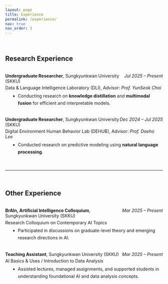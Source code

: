 ```yaml
---
layout: page
title: Experience
permalink: /experience/
nav: true
nav_order: 3
---
```



<br>

## **Research Experience**

<br>

<div style="display:flex;justify-content:space-between;align-items:baseline;margin-bottom:0.3em;">
  <div><strong>Undergraduate Researcher</strong>, Sungkyunkwan University (SKKU)</div>
  <div style="text-align:right;white-space:nowrap;"><em>Jul 2025 – Present</em></div>
</div>
<a href="https://dli.skku.edu/" target="_blank" style="text-decoration:none;">Data & Language Intelligence Laboratory (DLI)</a>, Advisor: <em>Prof. YunSeok Choi</em>  
<ul style="margin:0.4em 0 1.1em 1.2em;line-height:1.65;">
  <li>Conducting research on <strong>knowledge distillation</strong> and <strong>multimodal fusion</strong> for efficient and interpretable models.</li>
</ul>

<br>

<div style="display:flex;justify-content:space-between;align-items:baseline;margin-bottom:0.3em;">
  <div><strong>Undergraduate Researcher</strong>, Sungkyunkwan University (SKKU)</div>
  <div style="text-align:right;white-space:nowrap;"><em>Dec 2024 – Jul 2025</em></div>
</div>
<a href="https://swb.skku.edu/dehublab/index.do" target="_blank" style="text-decoration:none;">Digital Environment Human Behavior Lab (DEHUB)</a>, Advisor: <em>Prof. Daeho Lee</em>  
<ul style="margin:0.4em 0 1.1em 1.2em;line-height:1.65;">
  <li>Conducted research on predictive modeling using <strong>natural language processing</strong>.</li>
</ul>

<br>

---

<br>

## **Other Experience**

<br>

<div style="display:flex;justify-content:space-between;align-items:baseline;margin-bottom:0.3em;">
  <div><strong>BrAIn, Artificial Intelligence Colloquium</strong>, Sungkyunkwan University (SKKU)</div>
  <div style="text-align:right;white-space:nowrap;"><em>Mar 2025 – Present</em></div>
</div>
Research Colloquium on Contemporary AI Topics  
<ul style="margin:0.4em 0 1.1em 1.2em;line-height:1.65;">
  <li>Participated in discussions on graduate-level theory and emerging research directions in AI.</li>
</ul>

<br>

<div style="display:flex;justify-content:space-between;align-items:baseline;margin-bottom:0.3em;">
  <div><strong>Teaching Assistant</strong>, Sungkyunkwan University (SKKU)</div>
  <div style="text-align:right;white-space:nowrap;"><em>Mar 2025 – Present</em></div>
</div>
AI Basics & Uses / Introduction to Data Analysis  
<ul style="margin:0.4em 0 1.1em 1.2em;line-height:1.65;">
  <li>Assisted lectures, managed assignments, and supported students in understanding foundational AI and data analysis concepts.</li>
</ul>
